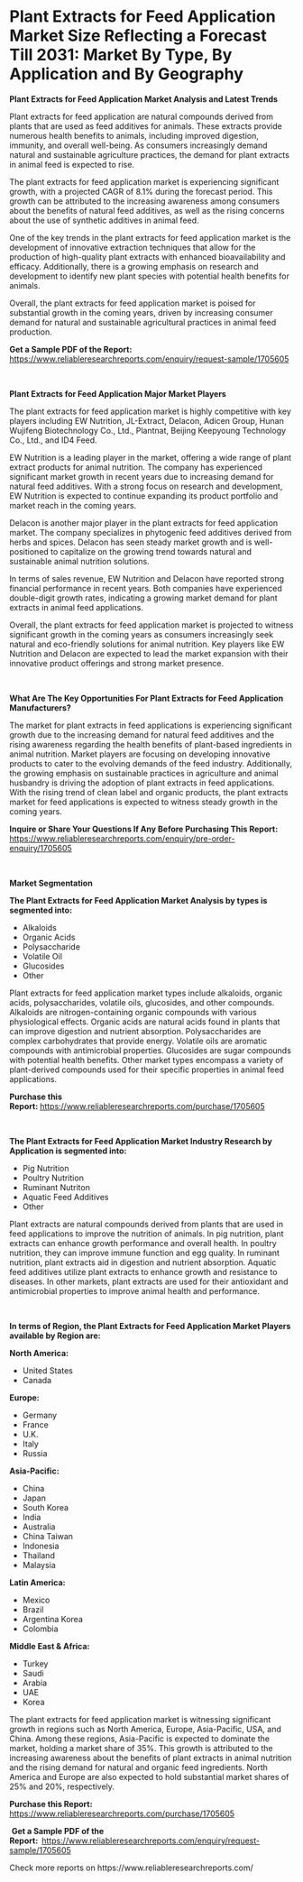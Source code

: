 <p><h1>Plant Extracts for Feed Application Market Size Reflecting a Forecast Till 2031: Market By Type, By Application and By Geography</h1></p><p><strong>Plant Extracts for Feed Application Market Analysis and Latest Trends</strong></p>
<p><p>Plant extracts for feed application are natural compounds derived from plants that are used as feed additives for animals. These extracts provide numerous health benefits to animals, including improved digestion, immunity, and overall well-being. As consumers increasingly demand natural and sustainable agriculture practices, the demand for plant extracts in animal feed is expected to rise.</p><p>The plant extracts for feed application market is experiencing significant growth, with a projected CAGR of 8.1% during the forecast period. This growth can be attributed to the increasing awareness among consumers about the benefits of natural feed additives, as well as the rising concerns about the use of synthetic additives in animal feed.</p><p>One of the key trends in the plant extracts for feed application market is the development of innovative extraction techniques that allow for the production of high-quality plant extracts with enhanced bioavailability and efficacy. Additionally, there is a growing emphasis on research and development to identify new plant species with potential health benefits for animals.</p><p>Overall, the plant extracts for feed application market is poised for substantial growth in the coming years, driven by increasing consumer demand for natural and sustainable agricultural practices in animal feed production.</p></p>
<p><strong>Get a Sample PDF of the Report:&nbsp;</strong> <a href="https://www.reliableresearchreports.com/enquiry/request-sample/1705605">https://www.reliableresearchreports.com/enquiry/request-sample/1705605</a></p>
<p>&nbsp;</p>
<p><strong>Plant Extracts for Feed Application Major Market Players</strong></p>
<p><p>The plant extracts for feed application market is highly competitive with key players including EW Nutrition, JL-Extract, Delacon, Adicen Group, Hunan Wujifeng Biotechnology Co., Ltd., Plantnat, Beijing Keepyoung Technology Co., Ltd., and ID4 Feed.</p><p>EW Nutrition is a leading player in the market, offering a wide range of plant extract products for animal nutrition. The company has experienced significant market growth in recent years due to increasing demand for natural feed additives. With a strong focus on research and development, EW Nutrition is expected to continue expanding its product portfolio and market reach in the coming years.</p><p>Delacon is another major player in the plant extracts for feed application market. The company specializes in phytogenic feed additives derived from herbs and spices. Delacon has seen steady market growth and is well-positioned to capitalize on the growing trend towards natural and sustainable animal nutrition solutions.</p><p>In terms of sales revenue, EW Nutrition and Delacon have reported strong financial performance in recent years. Both companies have experienced double-digit growth rates, indicating a growing market demand for plant extracts in animal feed applications.</p><p>Overall, the plant extracts for feed application market is projected to witness significant growth in the coming years as consumers increasingly seek natural and eco-friendly solutions for animal nutrition. Key players like EW Nutrition and Delacon are expected to lead the market expansion with their innovative product offerings and strong market presence.</p></p>
<p>&nbsp;</p>
<p><strong>What Are The Key Opportunities For Plant Extracts for Feed Application Manufacturers?</strong></p>
<p><p>The market for plant extracts in feed applications is experiencing significant growth due to the increasing demand for natural feed additives and the rising awareness regarding the health benefits of plant-based ingredients in animal nutrition. Market players are focusing on developing innovative products to cater to the evolving demands of the feed industry. Additionally, the growing emphasis on sustainable practices in agriculture and animal husbandry is driving the adoption of plant extracts in feed applications. With the rising trend of clean label and organic products, the plant extracts market for feed applications is expected to witness steady growth in the coming years.</p></p>
<p><strong>Inquire or Share Your Questions If Any Before Purchasing This Report:</strong> <a href="https://www.reliableresearchreports.com/enquiry/pre-order-enquiry/1705605">https://www.reliableresearchreports.com/enquiry/pre-order-enquiry/1705605</a></p>
<p>&nbsp;</p>
<p><strong>Market Segmentation</strong></p>
<p><strong>The Plant Extracts for Feed Application Market Analysis by types is segmented into:</strong></p>
<p><ul><li>Alkaloids</li><li>Organic Acids</li><li>Polysaccharide</li><li>Volatile Oil</li><li>Glucosides</li><li>Other</li></ul></p>
<p><p>Plant extracts for feed application market types include alkaloids, organic acids, polysaccharides, volatile oils, glucosides, and other compounds. Alkaloids are nitrogen-containing organic compounds with various physiological effects. Organic acids are natural acids found in plants that can improve digestion and nutrient absorption. Polysaccharides are complex carbohydrates that provide energy. Volatile oils are aromatic compounds with antimicrobial properties. Glucosides are sugar compounds with potential health benefits. Other market types encompass a variety of plant-derived compounds used for their specific properties in animal feed applications.</p></p>
<p><strong>Purchase this Report:&nbsp;</strong><a href="https://www.reliableresearchreports.com/purchase/1705605">https://www.reliableresearchreports.com/purchase/1705605</a></p>
<p>&nbsp;</p>
<p><strong>The Plant Extracts for Feed Application Market Industry Research by Application is segmented into:</strong></p>
<p><ul><li>Pig Nutrition</li><li>Poultry Nutrition</li><li>Ruminant Nutriton</li><li>Aquatic Feed Additives</li><li>Other</li></ul></p>
<p><p>Plant extracts are natural compounds derived from plants that are used in feed applications to improve the nutrition of animals. In pig nutrition, plant extracts can enhance growth performance and overall health. In poultry nutrition, they can improve immune function and egg quality. In ruminant nutrition, plant extracts aid in digestion and nutrient absorption. Aquatic feed additives utilize plant extracts to enhance growth and resistance to diseases. In other markets, plant extracts are used for their antioxidant and antimicrobial properties to improve animal health and performance.</p></p>
<p>&nbsp;</p>
<p><strong>In terms of Region, the Plant Extracts for Feed Application Market Players available by Region are:</strong></p>
<p>
    <p> <strong> North America: </strong>
        <ul>
            <li>United States</li>
            <li>Canada</li>
        </ul>
        </p> 
    <p> <strong> Europe: </strong>
        <ul>
            <li>Germany</li>
            <li>France</li>
            <li>U.K.</li>
            <li>Italy</li>
            <li>Russia</li>
        </ul>
        </p> 
    <p> <strong> Asia-Pacific: </strong>
        <ul>
            <li>China</li>
            <li>Japan</li>
            <li>South Korea</li>
            <li>India</li>
            <li>Australia</li>
            <li>China Taiwan</li>
            <li>Indonesia</li>
            <li>Thailand</li>
            <li>Malaysia</li>
        </ul>
        </p> 
    <p> <strong> Latin America: </strong>
        <ul>
            <li>Mexico</li>
            <li>Brazil</li>
            <li>Argentina Korea</li>
            <li>Colombia</li>
        </ul>
        </p> 
    <p> <strong> Middle East & Africa: </strong>
        <ul>
            <li>Turkey</li>
            <li>Saudi</li>
            <li>Arabia</li>
            <li>UAE</li>
            <li>Korea</li>
        </ul>
    </p>
    </p>
<p><p>The plant extracts for feed application market is witnessing significant growth in regions such as North America, Europe, Asia-Pacific, USA, and China. Among these regions, Asia-Pacific is expected to dominate the market, holding a market share of 35%. This growth is attributed to the increasing awareness about the benefits of plant extracts in animal nutrition and the rising demand for natural and organic feed ingredients. North America and Europe are also expected to hold substantial market shares of 25% and 20%, respectively.</p></p>
<p><strong>Purchase this Report: </strong><a href="https://www.reliableresearchreports.com/purchase/1705605">https://www.reliableresearchreports.com/purchase/1705605</a></p>
<p>&nbsp;<strong>Get a Sample PDF of the Report:&nbsp;&nbsp;</strong><a href="https://www.reliableresearchreports.com/enquiry/request-sample/1705605">https://www.reliableresearchreports.com/enquiry/request-sample/1705605</a></p>
<p><strong></strong></p>
<p>Check more reports on https://www.reliableresearchreports.com/</p>